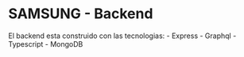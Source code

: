 # SAMSUNG - Backend

El backend esta construido con las tecnologias:
    - Express 
    - Graphql
    - Typescript
    - MongoDB


